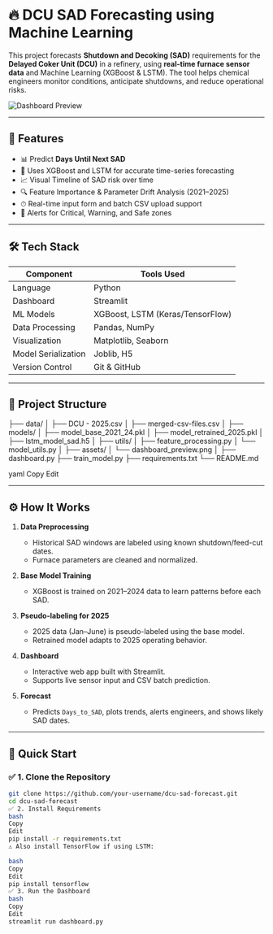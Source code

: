 # 🔥 DCU SAD Forecasting using Machine Learning

This project forecasts **Shutdown and Decoking (SAD)** requirements for the **Delayed Coker Unit (DCU)** in a refinery, using **real-time furnace sensor data** and Machine Learning (XGBoost & LSTM). The tool helps chemical engineers monitor conditions, anticipate shutdowns, and reduce operational risks.

![Dashboard Preview](assets/dashboard_preview.png)

---

## 📌 Features

- 📊 Predict **Days Until Next SAD**
- 🧠 Uses XGBoost and LSTM for accurate time-series forecasting
- 📈 Visual Timeline of SAD risk over time
- 🔍 Feature Importance & Parameter Drift Analysis (2021–2025)
- ⏱ Real-time input form and batch CSV upload support
- 📍 Alerts for Critical, Warning, and Safe zones

---

## 🛠 Tech Stack

| Component | Tools Used |
|----------|-------------|
| Language | Python |
| Dashboard | Streamlit |
| ML Models | XGBoost, LSTM (Keras/TensorFlow) |
| Data Processing | Pandas, NumPy |
| Visualization | Matplotlib, Seaborn |
| Model Serialization | Joblib, H5 |
| Version Control | Git & GitHub |

---

## 📁 Project Structure

├── data/
│ ├── DCU - 2025.csv
│ ├── merged-csv-files.csv
│
├── models/
│ ├── model_base_2021_24.pkl
│ ├── model_retrained_2025.pkl
│ ├── lstm_model_sad.h5
│
├── utils/
│ ├── feature_processing.py
│ └── model_utils.py
│
├── assets/
│ └── dashboard_preview.png
│
├── dashboard.py
├── train_model.py
├── requirements.txt
└── README.md

yaml
Copy
Edit

---

## ⚙️ How It Works

1. **Data Preprocessing**
   - Historical SAD windows are labeled using known shutdown/feed-cut dates.
   - Furnace parameters are cleaned and normalized.

2. **Base Model Training**
   - XGBoost is trained on 2021–2024 data to learn patterns before each SAD.

3. **Pseudo-labeling for 2025**
   - 2025 data (Jan–June) is pseudo-labeled using the base model.
   - Retrained model adapts to 2025 operating behavior.

4. **Dashboard**
   - Interactive web app built with Streamlit.
   - Supports live sensor input and CSV batch prediction.

5. **Forecast**
   - Predicts `Days_to_SAD`, plots trends, alerts engineers, and shows likely SAD dates.

---

## 🚀 Quick Start

### ✅ 1. Clone the Repository

```bash
git clone https://github.com/your-username/dcu-sad-forecast.git
cd dcu-sad-forecast
✅ 2. Install Requirements
bash
Copy
Edit
pip install -r requirements.txt
⚠️ Also install TensorFlow if using LSTM:

bash
Copy
Edit
pip install tensorflow
✅ 3. Run the Dashboard
bash
Copy
Edit
streamlit run dashboard.py
